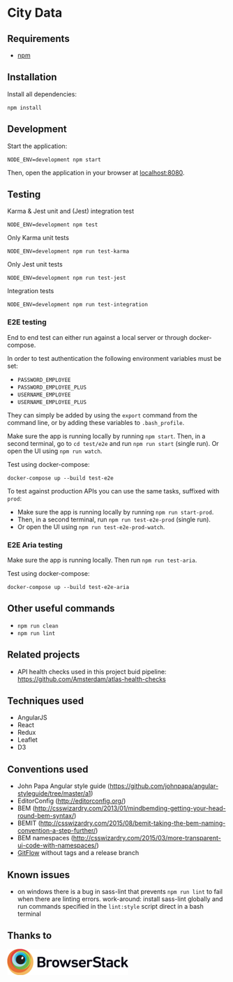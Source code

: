 # City Data

## Requirements

- [npm](https://www.npmjs.com/)

## Installation

Install all dependencies:

    npm install

## Development

Start the application:

    NODE_ENV=development npm start

Then, open the application in your browser at [localhost:8080](http://localhost:8080/).

## Testing

Karma & Jest unit and (Jest) integration test

```
NODE_ENV=development npm test
```

Only Karma unit tests

```
NODE_ENV=development npm run test-karma
```

Only Jest unit tests

```
NODE_ENV=development npm run test-jest
```

Integration tests

```
NODE_ENV=development npm run test-integration
```

### E2E testing

End to end test can either run against a local server or through docker-compose.

In order to test authentication the following environment variables must be set:

- `PASSWORD_EMPLOYEE`
- `PASSWORD_EMPLOYEE_PLUS`
- `USERNAME_EMPLOYEE`
- `USERNAME_EMPLOYEE_PLUS`

They can simply be added by using the `export` command from the command line, or by adding these
variables to `.bash_profile`.

Make sure the app is running locally by running `npm start`.
Then, in a second terminal, go to `cd test/e2e` and run `npm run start` (single run).
Or open the UI using `npm run watch`.

Test using docker-compose:
```
docker-compose up --build test-e2e
```

To test against production APIs you can use the same tasks, suffixed with `prod`:

- Make sure the app is running locally by running `npm run start-prod`.
- Then, in a second terminal, run `npm run test-e2e-prod` (single run).
- Or open the UI using `npm run test-e2e-prod-watch`.

### E2E Aria testing

Make sure the app is running locally.
Then run `npm run test-aria`.

Test using docker-compose:
```
docker-compose up --build test-e2e-aria
```

## Other useful commands

- `npm run clean`
- `npm run lint`

## Related projects

- API health checks used in this project buid pipeline: https://github.com/Amsterdam/atlas-health-checks

## Techniques used
- AngularJS
- React
- Redux
- Leaflet
- D3

## Conventions used
- John Papa Angular style guide (https://github.com/johnpapa/angular-styleguide/tree/master/a1)
- EditorConfig (http://editorconfig.org/)
- BEM (http://csswizardry.com/2013/01/mindbemding-getting-your-head-round-bem-syntax/)
- BEMIT (http://csswizardry.com/2015/08/bemit-taking-the-bem-naming-convention-a-step-further/)
- BEM namespaces (http://csswizardry.com/2015/03/more-transparent-ui-code-with-namespaces/)
- [GitFlow](https://datasift.github.io/gitflow/IntroducingGitFlow.html) without tags and a release branch

## Known issues
- on windows there is a bug in sass-lint that prevents `npm run lint` to fail when there are linting errors.
  work-around: install sass-lint globally and run commands specified in the  `lint:style` script direct in a bash
  terminal

## Thanks to
<img src="/public/images/browserstack-logo@2x.png" height="60" title="BrowserStack Logo" alt="BrowserStack Logo" />
